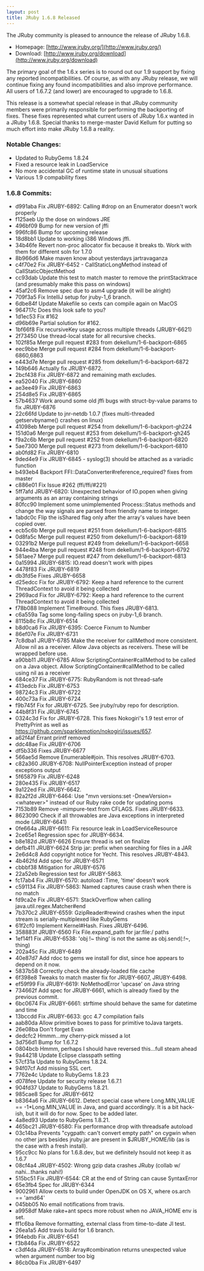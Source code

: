 ```yaml
---
layout: post
title: JRuby 1.6.8 Released
---
```

The JRuby community is pleased to announce the release of JRuby 1.6.8.

- Homepage: [http://www.jruby.org/](http://www.jruby.org/)
- Download: [http://www.jruby.org/download](http://www.jruby.org/download)

The primary goal of the 1.6.x series is to round out our 1.9 support by fixing any reported incompatibilities. Of course, as with any JRuby release, we will continue fixing any found incompatibilities and also improve performance. All users of 1.6.7.2 (and lower) are encouraged to upgrade to 1.6.8.

This release is a somewhat special release in that JRuby community members were primarily responsible for performing the backporting of fixes.  These fixes represented what current users of JRuby 1.6.x wanted in a JRuby 1.6.8.  Special thanks to merge-master David Kellum for putting so much effort into make JRuby 1.6.8 a reality.

### Notable Changes:

- Updated to RubyGems 1.8.24
- Fixed a resource leak in LoadService
- No more accidental GC of runtime state in unusual situations
- Various 1.9 compability fixes

### 1.6.8 Commits:

- d991aba Fix JRUBY-6892: Calling #drop on an Enumerator doesn't work properly
- f125aeb Up the dose on windows JRE
- 496bf09 Bump for new version of jffi
- 996fc86 Bump for upcoming release
- 18d8bb1 Update to working i386 Windows jffi.
- 34b46fe Revert non-proc allocator fix because it breaks tb.  Work with them for different soln for 1.7.0
- 8b966d6 Make maven know about yesterdays jartravaganza
- c4f70e2 Fix JRUBY-6452 - CallStaticLongMethod instead of CallStaticObjectMethod
- cc93dab Update this test to match master to remove the printStacktrace (and presumably make this pass on windows)
- 45af2c6 Remove spec due to asm4 upgrade (it will be alright)
- 709f3a5 Fix IntelliJ setup for jruby-1_6 branch.
- 6dbe84f Update Makefile so cexts can compile again on MacOS
- 964717c Does this look safe to you?
- 1d1ec53 Fix #162
- d96b69e Partial solution for #162.
- 1bf66f8 Fix recursiveKey usage across multiple threads (JRUBY-6621)
- 2f73450 Use thread-local state for all recursive checks.
- 102f85a Merge pull request #283 from dekellum/1-6-backport-6865
- eec9bbe Merge pull request #284 from dekellum/1-6-backport-6860,6863
- e443d7e Merge pull request #285 from dekellum/1-6-backport-6872
- 149b646 Actually fix JRUBY-6872.
- 2bcf438 Fix JRUBY-6872 and remaining math excludes.
- ea52040 Fix JRUBY-6860
- ae3ee49 Fix JRUBY-6863
- 254d8e5 Fix JRUBY-6865
- 57b4637 Work around some old jffi bugs with struct-by-value params to fix JRUBY-6876
- 22c66fd Update to jnr-netdb 1.0.7 (fixes multi-threaded getservbyname() crashes on linux)
- 41098eb Merge pull request #254 from dekellum/1-6-backport-gh224
- 151d0a6 Merge pull request #253 from dekellum/1-6-backport-gh245
- f9a2c6b Merge pull request #252 from dekellum/1-6-backport-6820
- 5ae7300 Merge pull request #273 from dekellum/1-6-backport-6810
- ab0fd82 Fix JRUBY-6810
- 9ded4e9 Fix JRUBY-6845 - syslog(3) should be attached as a variadic function
- b493eb4 Backport FFI::DataConverter#reference_required? fixes from master
- c886e01 Fix Issue #262 (ffi/ffi/#221)
- 5ff7afd JRUBY-6820: Unexpected behavior of IO.popen when giving arguments as an array containing strings
- 80fcc90 Implement some unimplemented Process::Status methods and change the way signals are parsed from friendly name to integer.
- 1abdc0c Flip the isShared flag only after the array's values have been copied over.
- ecb5c6b Merge pull request #251 from dekellum/1-6-backport-6815
- 0d8fa5c Merge pull request #250 from dekellum/1-6-backport-6819
- 03291b2 Merge pull request #249 from dekellum/1-6-backport-6658
- 944e4ba Merge pull request #248 from dekellum/1-6-backport-6792
- 581aee7 Merge pull request #247 from dekellum/1-6-backport-6813
- 0a15994 JRUBY-6815: IO.read doesn't work with pipes
- 4478f83 Fix JRUBY-6819
- db3fd5e Fixes JRUBY-6658
- d25edcc Fix for JRUBY-6792:  Keep a hard reference to the current ThreadContext to avoid it being collected
- 2969acd Fix for JRUBY-6792:  Keep a hard reference to the current ThreadContext to avoid it being collected
- f78b088 Implement Time#round. This fixes JRUBY-6813.
- c6a559a Tag some long-failing specs on jruby-1_6 branch.
- 8115b8c Fix JRUBY-6514
- b8d0ca6 Fix JRUBY-6395: Coerce Fixnum to Number
- 86ef07e Fix JRUBY-6731
- 7c8dba1 JRUBY-6785 Make the receiver for callMethod more consistent. Allow nil as a receiver.  Allow Java objects as receivers.  These will be wrapped before use.
- a90bb11 JRUBY-6785 Allow ScriptingContainer#callMethod to be called on a Java object. Allow ScriptingContainer#callMethod to be called using nil as a receiver
- 684ce37 Fix JRUBY-6775: RubyRandom is not thread-safe
- 413edcb Fix JRUBY-6753
- 98724c3 Fix JRUBY-6722
- 400c73a Fix JRUBY-6724
- f9b745f Fix for JRUBY-6725. See jruby/ruby repo for description.
- 44b8f31 Fix JRUBY-6745
- 0324c3d Fix for JRUBY-6728. This fixes Nokogiri's 1.9 test error of PrettyPrint as well as https://github.com/sparklemotion/nokogiri/issues/657.
- a62f4af Errant printf removed
- ddc48ae Fix JRUBY-6706
- df5b336 Fixes JRUBY-6677
- 566ae5d Remove Enumerable#join. This resolves JRUBY-6703.
- c82a360 JRUBY-6708: NullPointerException instead of proper exceptions output
- 5f65879 Fix JRUBY-6248
- 280e435 Fix JRUBY-6517
- 9a122ed Fix JRUBY-6642.
- 82a2f2d JRUBY-6464: Use "mvn versions:set -DnewVersion=&lt;whatever&gt;" instead of our Ruby rake code for updating poms
- 7153b89 Remove -mimpure-text from CFLAGS.  Fixes JRUBY-6633.
- 8623090 Check if all throwables are Java exceptions in interpreted mode (JRUBY-6641)
- 0fe664a JRUBY-6611: Fix resource leak in LoadServiceResource
- 2ce65e1 Regression spec for JRUBY-6634.
- b8e182d JRUBY-6626 Ensure thread is set on finalize
- defb411 JRUBY-6624 Strip jar: prefix when searching for files in a JAR
- 2e6d4c8 Add copyright notice for Yecht. This resolves JRUBY-4843.
- 4b462fd Add spec for JRUBY-6571
- cbbbf38 Mitigation for JRUBY-6576
- 22a52eb Regression test for JRUBY-5863.
- fc17ab4 Fix JRUBY-6570: autoload :Time, 'time' doesn't work
- c591134 Fix JRUBY-5863: Named captures cause crash when there is no match
- fd9ca2e Fix JRUBY-6571: StackOverflow when calling java.util.regex.Matcher#end
- 7b370c2 JRUBY-6559: GzipReader#rewind crashes when the input stream is serially-multiplexed like RubyGems
- 61f2cf0 Implement Kernel#Hash. Fixes JRUBY-6496.
- 358883f JRUBY-6560 Fix File.expand_path for jar:file:/ paths
- 1ef14f1 Fix JRUBY-6538: 'obj !~ thing' is not the same as obj.send(:!~, thing)
- 202a45c Fix JRUBY-6489
- 40e87d7 Add rdoc to gems we install for dist, since hoe appears to depend on it now.
- 5837b58 Correctly check the already-loaded file cache
- 6f398e8 Tweaks to match master fix for JRUBY-6607, JRUBY-6498.
- ef59f99 Fix JRUBY-6619: NoMethodError 'upcase' on Java string
- 734662f Add spec for JRUBY-6661, which is already fixed by the previous commit.
- 6bc0674 Fix JRUBY-6661: strftime should behave the same for datetime and time
- 13bccdd Fix JRUBY-6633: gcc 4.7 compilation fails
- aab80da Allow primitive boxes to pass for primitive toJava targets.
- 26e08ba Don't forget Evan
- dedcfc2 Hmmm...my cherry-pick missed a lot
- 3d756d1 Bump for 1.6.7.2
- 0804bcb Hmmm, perhaps I should have reversed this...full steam ahead
- 9a44218 Update Eclipse classpath setting
- 57cf31a Update to RubyGems 1.8.24.
- 94f07cf Add missing SSL cert.
- 7762e4c Update to RubyGems 1.8.23
- d078fee Update for security release 1.6.7.1
- 904fd37 Update to RubyGems 1.8.21.
- 985cae8 Spec for JRUBY-6612
- b8364a6 Fix JRUBY-6612. Detect special case where Long.MIN_VALUE == -1\*Long.MIN_VALUE in Java, and guard accordingly. It is a bit hack-ish, but it will do for now. Spec to be added later.
- 4a8ed93 Update to RubyGems 1.8.21.
- 465bc21 JRUBY-6580: Fix performance drop with threadsafe autoload
- 03c14ba Prevents "cygpath: can't convert empty path" on cygwin when no other jars besides jruby.jar are present in $JRUBY_HOME/lib (as is the case with a fresh install).
- 95cc9cc No plans for 1.6.8.dev, but we definitely hsould not keep it as 1.6.7
- 08cf4a4 JRUBY-4502: Wrong gzip data crashes JRuby (collab w/ nahi...thanks nahi!)
- 515bc51 Fix JRUBY-6544: CR at the end of String can cause SyntaxError
- 65e3fb4 Spec for JRUBY-6344
- 9002961 Allow cexts to build under OpenJDK on OS X, where os.arch == 'amd64'
- 045bb05 No email notifications from travis.
- a9958df Make rake+ant specs more robust when no JAVA_HOME env is set.
- ff1c6ba Remove formatting, external class from time-to-date JI test.
- 26ea1a5 Add travis build for 1.6 branch.
- 9f4ebdb Fix JRUBY-6541
- f3b846a Fix JRUBY-6522
- c3df4da JRUBY-6518: Array#combination returns unexpected value when argument number too big
- 86cb0ba Fix JRUBY-6497
